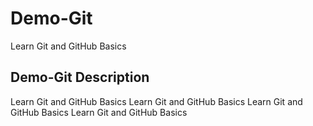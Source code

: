 # Demo-Git

Learn Git and GitHub Basics

## Demo-Git Description

Learn Git and GitHub Basics
Learn Git and GitHub Basics
Learn Git and GitHub Basics
Learn Git and GitHub Basics

